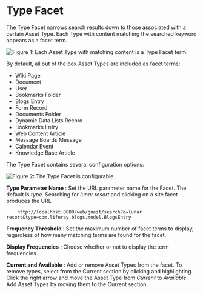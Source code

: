 # Type Facet [](id=type-facet)

The Type Facet narrows search results down to those associated with a certain
Asset Type. Each Type with content matching the searched keyword appears as a
facet term.

![Figure 1: Each Asset Type with matching content is a Type Facet term.](../../../images/search-type-facet.png)

By default, all out of the box Asset Types are included as facet terms:

- Wiki Page
- Document
- User
- Bookmarks Folder
- Blogs Entry
- Form Record
- Documents Folder
- Dynamic Data Lists Record
- Bookmarks Entry
- Web Content Article
- Message Boards Message
- Calendar Event
- Knowledge Base Article

The Type Facet contains several configuration options:

![Figure 2: The Type Facet is configurable.](../../../images/search-type-facet-config.png)

**Type Parameter Name**
: Set the URL parameter name for the Facet. The default is *type*. Searching for
*lunar resort* and clicking on a site facet produces the URL

        http://localhost:8080/web/guest/search?q=lunar resort&type=com.liferay.blogs.model.BlogsEntry

**Frequency Threshold**
: Set the maximum number of facet terms to display, regardless of how
many matching terms are found for the facet.

**Display Frequencies**
: Choose whether or not to display the term frequencies.

**Current and Available**
: Add or remove Asset Types from the facet. To remove types, select from the
Current section by clicking and highlighting. Click the right arrow and move the
Asset Type from *Current* to *Available*. Add Asset Types by moving them to the
Current section.

